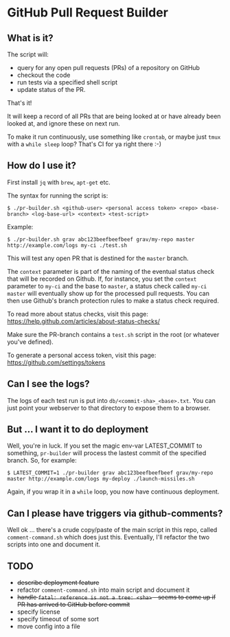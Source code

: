 # GitHub Pull Request Builder

## What is it?

The script will:
- query for any open pull requests (PRs) of a repository on GitHub
- checkout the code 
- run tests via a specified shell script
- update status of the PR.

That's it!

It will keep a record of all PRs that are being looked at or have already been looked at,
and ignore these on next run.

To make it run continuously, use something like `crontab`, or maybe just `tmux` with a `while sleep` loop? 
That's CI for ya right there :-)

## How do I use it?

First install `jq` with `brew`, `apt-get` etc.

The syntax for running the script is:

```
$ ./pr-builder.sh <github-user> <personal access token> <repo> <base-branch> <log-base-url> <context> <test-script>

```

Example:

```
$ ./pr-builder.sh grav abc123beefbeefbeef grav/my-repo master http://example.com/logs my-ci ./test.sh
```

This will test any open PR that is destined for the `master` branch.

The `context` parameter is part of the naming of the eventual status check that will be recorded on Github. If, for instance, you set the `context` parameter to `my-ci` and the base to `master`, a status check called `my-ci master` will eventually show up for the processed pull requests. You can then use Github's branch protection rules to make a status check required.

To read more about status checks, visit this page:
https://help.github.com/articles/about-status-checks/

Make sure the PR-branch contains a `test.sh` script in the root (or whatever you've defined).

To generate a personal access token, visit this page:
https://github.com/settings/tokens

## Can I see the logs?

The logs of each test run is put into `db/<commit-sha>_<base>.txt`. You can just point your webserver to that directory to expose them to a browser.

## But ... I want it to do deployment

Well, you're in luck. If you set the magic env-var LATEST_COMMIT to something, `pr-builder` will process the lastest commit of the specified branch. So, for example:

```
$ LATEST_COMMIT=1 ./pr-builder grav abc123beefbeefbeef grav/my-repo master http://example.com/logs my-deploy ./launch-missiles.sh
```

Again, if you wrap it in a `while` loop, you now have continuous deployment.

## Can I please have triggers via github-comments?

Well ok ... there's a crude copy/paste of the main script in this repo, called `comment-command.sh` which does just this. Eventually, I'll refactor the two scripts into one and document it.

## TODO
- ~~describe deployment feature~~
- refactor `comment-command.sh` into main script and document it
- ~~handle `fatal: reference is not a tree: <sha>` - seems to come up if PR has arrived to GitHub before commit~~
- specify license
- specify timeout of some sort
- move config into a file

